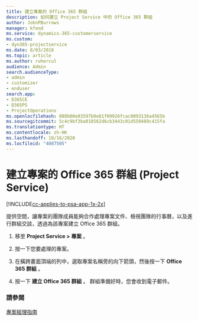 ```yaml
---
title: 建立專案的 Office 365 群組
description: 如何建立 Project Service 中的 Office 365 群組
author: JohnPBurrows
manager: kfend
ms.service: dynamics-365-customerservice
ms.custom:
- dyn365-projectservice
ms.date: 8/03/2018
ms.topic: article
ms.author: ruhercul
audience: Admin
search.audienceType:
- admin
- customizer
- enduser
search.app:
- D365CE
- D365PS
- ProjectOperations
ms.openlocfilehash: 080b00e03597b0e81f09926fcac0093136a4565b
ms.sourcegitcommit: 5c4c9bf3ba018562d6cb3443c01d550489c415fa
ms.translationtype: HT
ms.contentlocale: zh-HK
ms.lasthandoff: 10/16/2020
ms.locfileid: "4087505"
---
```

# <a name="create-an-office-365-group-for-a-project-project-service"></a>建立專案的 Office 365 群組 (Project Service)

[!INCLUDE[cc-applies-to-psa-app-1x-2x](../includes/cc-applies-to-psa-app-1x-2x.md)]

提供空間，讓專案的團隊成員能夠合作處理專案文件、檢視團隊的行事曆，以及進行群組交談，透過為該專案建立 Office 365 群組。  
  
1.  移至 **Project Service > 專案** 。  
  
2.  按一下您要處理的專案。  
  
3.  在橫跨畫面頂端的列中，選取專案名稱旁的向下箭頭，然後按一下 **Office 365 群組** 。  
  
4.  按一下 **建立 Office 365 群組** 。 群組準備好時，您會收到電子郵件。  
  
### <a name="see-also"></a>請參閱  
 [專案經理指南](../psa/project-manager-guide.md)
